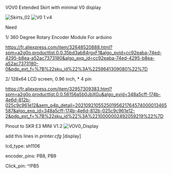 VOV0 Extended Skirt with minimal V0 display


![Skirts_02](https://user-images.githubusercontent.com/70104136/134173317-ff4aa4cb-8ed0-494d-aa38-c9c391b56a32.png)
![V0 1 v4](https://user-images.githubusercontent.com/70104136/134173330-3ad1235d-190b-4592-adcd-1b2611578505.png)

Need

1/  360 Degree Rotary Encoder Module For arduino

https://fr.aliexpress.com/item/32648520888.html?spm=a2g0o.productlist.0.0.35bd3ab84rgxF1&algo_pvid=cc92eaba-74ed-4295-b8ea-a52ac7373180&algo_exp_id=cc92eaba-74ed-4295-b8ea-a52ac7373180-0&pdp_ext_f=%7B%22sku_id%22%3A%2259641309080%22%7D

2/ 128x64 LCD screen, 0.96 inch, * 4 pin

https://fr.aliexpress.com/item/32957309383.html?spm=a2g0o.productlist.0.0.56156a5b0JbXGu&algo_pvid=348a5cff-174b-4e6d-812b-025c9c961e12&aem_p4p_detail=20210921055250195621764574000013465587&algo_exp_id=348a5cff-174b-4e6d-812b-025c9c961e12-2&pdp_ext_f=%7B%22sku_id%22%3A%2210000002492059219%22%7D

Pinout to SKR E3 MINI V1.2
![VOV0_Display](https://user-images.githubusercontent.com/70104136/134173344-3d190dd3-75ff-4b19-b6de-e5c5f0cc946f.jpg)

add this lines in *printer.cfg*
[display]

lcd_type: sh1106

encoder_pins: PB8, PB9

Click_pin: ^!PB5